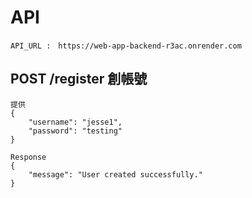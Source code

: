 # API

```
API_URL :　https://web-app-backend-r3ac.onrender.com
```


## POST /register 創帳號
```
提供
{
	"username": "jesse1",
	"password": "testing"	
}

Response
{
	"message": "User created successfully."
}
```







